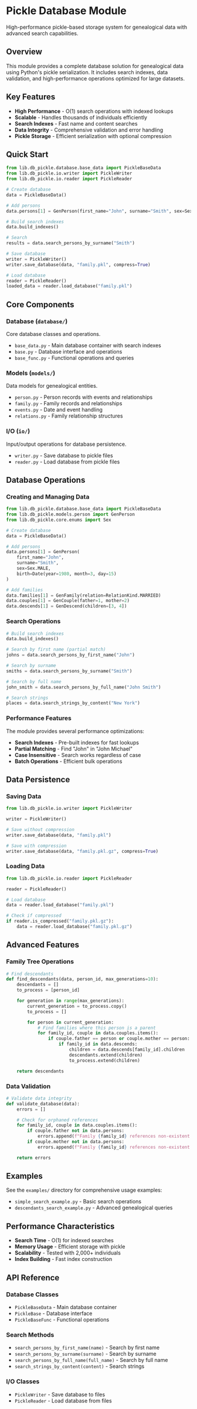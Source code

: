 # Pickle Database Module

High-performance pickle-based storage system for genealogical data with advanced search capabilities.

## Overview

This module provides a complete database solution for genealogical data using Python's pickle serialization. It includes search indexes, data validation, and high-performance operations optimized for large datasets.

## Key Features

- **High Performance** - O(1) search operations with indexed lookups
- **Scalable** - Handles thousands of individuals efficiently
- **Search Indexes** - Fast name and content searches
- **Data Integrity** - Comprehensive validation and error handling
- **Pickle Storage** - Efficient serialization with optional compression

## Quick Start

```python
from lib.db_pickle.database.base_data import PickleBaseData
from lib.db_pickle.io.writer import PickleWriter
from lib.db_pickle.io.reader import PickleReader

# Create database
data = PickleBaseData()

# Add persons
data.persons[1] = GenPerson(first_name="John", surname="Smith", sex=Sex.MALE)

# Build search indexes
data.build_indexes()

# Search
results = data.search_persons_by_surname("Smith")

# Save database
writer = PickleWriter()
writer.save_database(data, "family.pkl", compress=True)

# Load database
reader = PickleReader()
loaded_data = reader.load_database("family.pkl")
```

## Core Components

### Database (`database/`)

Core database classes and operations.

- `base_data.py` - Main database container with search indexes
- `base.py` - Database interface and operations
- `base_func.py` - Functional operations and queries

### Models (`models/`)

Data models for genealogical entities.

- `person.py` - Person records with events and relationships
- `family.py` - Family records and relationships
- `events.py` - Date and event handling
- `relations.py` - Family relationship structures

### I/O (`io/`)

Input/output operations for database persistence.

- `writer.py` - Save database to pickle files
- `reader.py` - Load database from pickle files

## Database Operations

### Creating and Managing Data

```python
from lib.db_pickle.database.base_data import PickleBaseData
from lib.db_pickle.models.person import GenPerson
from lib.db_pickle.core.enums import Sex

# Create database
data = PickleBaseData()

# Add persons
data.persons[1] = GenPerson(
    first_name="John",
    surname="Smith",
    sex=Sex.MALE,
    birth=Date(year=1980, month=3, day=15)
)

# Add families
data.families[1] = GenFamily(relation=RelationKind.MARRIED)
data.couples[1] = GenCouple(father=1, mother=2)
data.descends[1] = GenDescend(children=[3, 4])
```

### Search Operations

```python
# Build search indexes
data.build_indexes()

# Search by first name (partial match)
johns = data.search_persons_by_first_name("John")

# Search by surname
smiths = data.search_persons_by_surname("Smith")

# Search by full name
john_smith = data.search_persons_by_full_name("John Smith")

# Search strings
places = data.search_strings_by_content("New York")
```

### Performance Features

The module provides several performance optimizations:

- **Search Indexes** - Pre-built indexes for fast lookups
- **Partial Matching** - Find "John" in "John Michael"
- **Case Insensitive** - Search works regardless of case
- **Batch Operations** - Efficient bulk operations

## Data Persistence

### Saving Data

```python
from lib.db_pickle.io.writer import PickleWriter

writer = PickleWriter()

# Save without compression
writer.save_database(data, "family.pkl")

# Save with compression
writer.save_database(data, "family.pkl.gz", compress=True)
```

### Loading Data

```python
from lib.db_pickle.io.reader import PickleReader

reader = PickleReader()

# Load database
data = reader.load_database("family.pkl")

# Check if compressed
if reader.is_compressed("family.pkl.gz"):
    data = reader.load_database("family.pkl.gz")
```

## Advanced Features

### Family Tree Operations

```python
# Find descendants
def find_descendants(data, person_id, max_generations=10):
    descendants = []
    to_process = [person_id]

    for generation in range(max_generations):
        current_generation = to_process.copy()
        to_process = []

        for person in current_generation:
            # Find families where this person is a parent
            for family_id, couple in data.couples.items():
                if couple.father == person or couple.mother == person:
                    if family_id in data.descends:
                        children = data.descends[family_id].children
                        descendants.extend(children)
                        to_process.extend(children)

    return descendants
```

### Data Validation

```python
# Validate data integrity
def validate_database(data):
    errors = []

    # Check for orphaned references
    for family_id, couple in data.couples.items():
        if couple.father not in data.persons:
            errors.append(f"Family {family_id} references non-existent father")
        if couple.mother not in data.persons:
            errors.append(f"Family {family_id} references non-existent mother")

    return errors
```

## Examples

See the `examples/` directory for comprehensive usage examples:

- `simple_search_example.py` - Basic search operations
- `descendants_search_example.py` - Advanced genealogical queries

## Performance Characteristics

- **Search Time** - O(1) for indexed searches
- **Memory Usage** - Efficient storage with pickle
- **Scalability** - Tested with 2,000+ individuals
- **Index Building** - Fast index construction

## API Reference

### Database Classes

- `PickleBaseData` - Main database container
- `PickleBase` - Database interface
- `PickleBaseFunc` - Functional operations

### Search Methods

- `search_persons_by_first_name(name)` - Search by first name
- `search_persons_by_surname(surname)` - Search by surname
- `search_persons_by_full_name(full_name)` - Search by full name
- `search_strings_by_content(content)` - Search strings

### I/O Classes

- `PickleWriter` - Save database to files
- `PickleReader` - Load database from files
